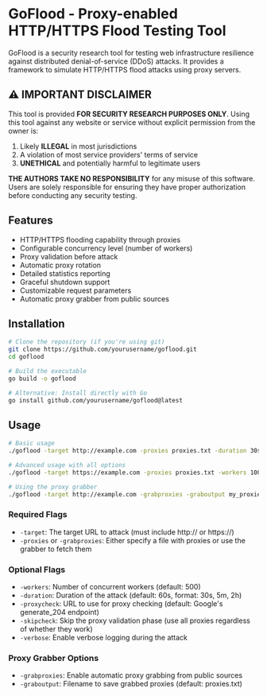 # GoFlood - Proxy-enabled HTTP/HTTPS Flood Testing Tool

GoFlood is a security research tool for testing web infrastructure resilience against distributed denial-of-service (DDoS) attacks. It provides a framework to simulate HTTP/HTTPS flood attacks using proxy servers.

## ⚠️ IMPORTANT DISCLAIMER

This tool is provided **FOR SECURITY RESEARCH PURPOSES ONLY**. Using this tool against any website or service without explicit permission from the owner is:

1. Likely **ILLEGAL** in most jurisdictions
2. A violation of most service providers' terms of service
3. **UNETHICAL** and potentially harmful to legitimate users

**THE AUTHORS TAKE NO RESPONSIBILITY** for any misuse of this software. Users are solely responsible for ensuring they have proper authorization before conducting any security testing.

## Features

- HTTP/HTTPS flooding capability through proxies
- Configurable concurrency level (number of workers)
- Proxy validation before attack
- Automatic proxy rotation
- Detailed statistics reporting
- Graceful shutdown support
- Customizable request parameters
- Automatic proxy grabber from public sources

## Installation

```bash
# Clone the repository (if you're using git)
git clone https://github.com/yourusername/goflood.git
cd goflood

# Build the executable
go build -o goflood

# Alternative: Install directly with Go
go install github.com/yourusername/goflood@latest
```

## Usage

```bash
# Basic usage
./goflood -target http://example.com -proxies proxies.txt -duration 30s

# Advanced usage with all options
./goflood -target https://example.com -proxies proxies.txt -workers 1000 -duration 2m -proxycheck http://google.com -skipcheck -verbose

# Using the proxy grabber
./goflood -target http://example.com -grabproxies -graboutput my_proxies.txt -duration 1m
```

### Required Flags

- `-target`: The target URL to attack (must include http:// or https://)
- `-proxies` or `-grabproxies`: Either specify a file with proxies or use the grabber to fetch them

### Optional Flags

- `-workers`: Number of concurrent workers (default: 500)
- `-duration`: Duration of the attack (default: 60s, format: 30s, 5m, 2h)
- `-proxycheck`: URL to use for proxy checking (default: Google's generate_204 endpoint)
- `-skipcheck`: Skip the proxy validation phase (use all proxies regardless of whether they work)
- `-verbose`: Enable verbose logging during the attack

### Proxy Grabber Options

- `-grabproxies`: Enable automatic proxy grabbing from public sources
- `-graboutput`: Filename to save grabbed proxies (default: proxies.txt)
